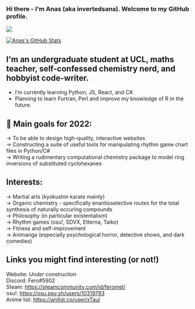 ### Hi there - I'm Anas (aka invertedsana). Welcome to my GitHub profile.

![](https://c.tenor.com/NPl9RLQLpKIAAAAC/greetings-mr-bean.gif)

[![Anas's GitHub Stats](https://github-readme-stats.vercel.app/api?username=invertedsana)](https://github.com/anuraghazra/github-readme-stats)

## I'm an undergraduate student at UCL, maths teacher, self-confessed chemistry nerd, and hobbyist code-writer.
- I’m currently learning Python, JS, React, and C#.
- Planning to learn Fortran, Perl and improve my knowledge of R in the future.

## 🥅 Main goals for 2022: 

&rarr; To be able to design high-quality, interactive websites<br>
&rarr; Constructing a suite of useful tools for manipulating rhythm game chart files in Python/C#<br>
&rarr; Writing a rudimentary computational chemistry package to model ring inversions of substituted cyclohexanes<br>

## Interests:

&rarr; Martial arts (kyokushin karate mainly)<br>
&rarr; Organic chemistry - specifically enantioselective routes for the total synthesis of naturally occuring compounds<br>
&rarr; Philosophy (in particular existentalism)<br>
&rarr; Rhythm games (osu!, SDVX, Etterna, Taiko)<br>
&rarr; Fitness and self-improvement<br>
&rarr; Animanga (especially psychological horror, detective shows, and dark comedies)<br>

## Links you might find interesting (or not!)
Website: *Under construction*<br>
Discord: Fero#5902<br>
Steam: https://steamcommunity.com/id/feromel/<br>
osu!: https://osu.ppy.sh/users/10319793<br>
Anime list: https://anilist.co/user/xTau/<br>
